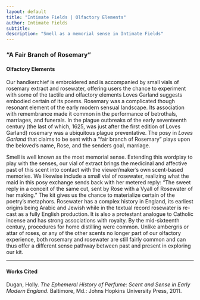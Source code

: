 ```yaml
---
layout: default
title: "Intimate Fields | Olfactory Elements"
author: Intimate Fields
subtitle: 
description: "Smell as a memorial sense in Intimate Fields"
---
```

### “A Fair Branch of Rosemary”

#### Olfactory Elements

Our handkerchief is embroidered and is accompanied by small vials of rosemary extract and rosewater, offering users the chance to experiment with some of the tactile and olfactory elements Loves Garland suggests embodied certain of its poems. Rosemary was a complicated though resonant element of the early modern sensual landscape. Its association with remembrance made it common in the performance of betrothals, marriages, and funerals. In the plague outbreaks of the early seventeenth century (the last of which, 1625, was just after the first edition of Loves Garland) rosemary was a ubiquitous plague preventative. The posy in *Loves Garland* that claims to be sent with a “fair branch of Rosemary” plays upon the beloved’s name, Rose, and the senders goal, marriage.

Smell is well known as the most memorial sense. Extending this wordplay to play with the senses, our vial of extract brings the medicinal and affective past of this scent into contact with the viewer/maker’s own scent-based memories. We likewise include a small vial of rosewater, realizing what the maid in this posy exchange sends back with her metered reply: “The sweet reply in a conceit of the same cut, sent by Rose with a Vyall of Rosewater of her making.” The kit gives us the chance to materialize certain of the poetry’s metaphors. Rosewater has a complex history in England, its earliest origins being Arabic and Jewish while in the textual record rosewater is re-cast as a fully English production. It is also a protestant analogue to Catholic incense and has strong associations with royalty. By the mid-sixteenth century, procedures for home distilling were common. Unlike ambergris or attar of roses, or any of the other scents no longer part of our olfactory experience, both rosemary and rosewater are still fairly common and can thus offer a different sense pathway between past and present in exploring our kit.

***

#### Works Cited

Dugan, Holly. *The Ephemeral History of Perfume: Scent and Sense in Early Modern England*. Baltimore, Md.: Johns Hopkins University Press, 2011.